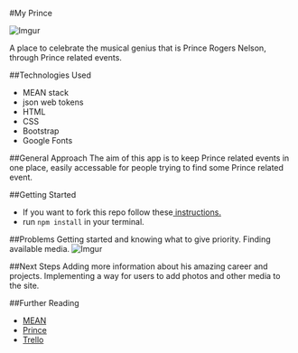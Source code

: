 #My Prince

![Imgur](http://i.imgur.com/dhUNm5n.png)

A place to celebrate the musical genius that is Prince Rogers Nelson, through Prince related events.

##Technologies Used
- MEAN stack
- json web tokens
- HTML
- CSS
- Bootstrap
- Google Fonts


##General Approach
The aim of this app is to keep Prince related events in one place, easily accessable for people trying to find some Prince related event.


##Getting Started
- If you want to fork this repo follow these<a href="https://help.github.com/articles/fork-a-repo/"> instructions.</a>
- run `npm install` in your terminal.

##Problems
Getting started and knowing what to give priority.
Finding available media.
![Imgur](http://i.imgur.com/4qkXQNt.png)


##Next Steps
Adding more information about his amazing career and projects. Implementing a way for users to add photos and other media to the site.

##Further Reading
- <a href="http://mean.io/#!/">MEAN</a>
- <a href="https://en.wikipedia.org/wiki/Prince_(musician)">Prince</a>
- <a href="https://trello.com/b/oxrEp6N5/project4-myprince">Trello</a>
